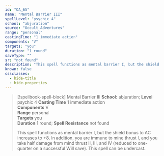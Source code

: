 ```yaml
---
id: "OA_65"
name: "Mental Barrier III"
spellLevel: "psychic 4"
school: "abjuration"
source: "Occult Adventures"
range: "personal"
castingTime: "1 immediate action"
components: "V"
targets: "you"
duration: "1 round"
saveType: ""
sr: "not found"
description: "This spell functions as mental barrier I, but the shield bonus to AC increases to +8. In addition, you are immune to mine thrust I, and you take half damage from mind thrust II, III, and IV (reduced to one-quarter on a successful Will save). This spell can be undercast."
known: false
cssclasses:
  - hide-title
  - hide-properties
---
```


> [!spellbook-spell-block] Mental Barrier III
> **School:** abjuration; **Level** psychic 4
> **Casting Time** 1 immediate action  
> **Components** V  
> **Range** personal  
> **Targets** you  
> **Duration** 1 round; **Spell Resistance** not found
> 
> This spell functions as mental barrier I, but the shield bonus to AC increases to +8. In addition, you are immune to mine thrust I, and you take half damage from mind thrust II, III, and IV (reduced to one-quarter on a successful Will save). This spell can be undercast.